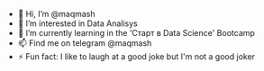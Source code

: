 - 👋 Hi, I’m @maqmash
- 👀 I’m interested in Data Analisys
- 🌱 I’m currently learning in the 'Старт в Data Science' Bootcamp 
- 📫 Find me on telegram @maqmash
- ⚡ Fun fact: I like to laugh at a good joke but I'm not a good joker


<!---
maqmash/maqmash is a ✨ special ✨ repository because its `README.md` (this file) appears on your GitHub profile.
You can click the Preview link to take a look at your changes.
--->
